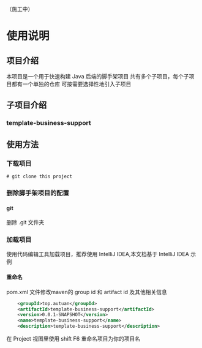 （施工中）
# 使用说明
## 项目介绍
本项目是一个用于快速构建 Java 后端的脚手架项目
共有多个子项目，每个子项目都有一个单独的仓库
可按需要选择性地引入子项目

## 子项目介绍
### template-business-support


## 使用方法
### 下载项目
```shell
# git clone this project
```
### 删除脚手架项目的配置
#### git
删除 .git 文件夹

### 加载项目
使用代码编辑工具加载项目，推荐使用 IntelliJ IDEA,本文档基于 IntelliJ IDEA 示例

#### 重命名
pom.xml 文件修改maven的 group id 和 artifact id 及其他相关信息
```xml
    <groupId>top.autuan</groupId>
    <artifactId>template-business-support</artifactId>
    <version>0.0.1-SNAPSHOT</version>
    <name>template-business-support</name>
    <description>template-business-support</description>
```

在 Project 视图里使用 shift F6 重命名项目为你的项目名
